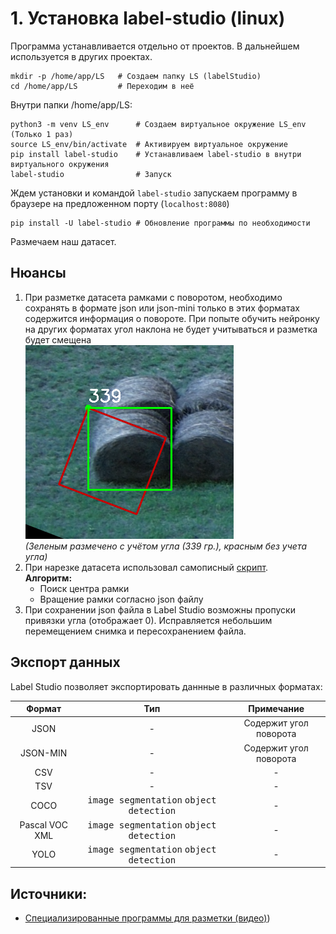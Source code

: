 # 1. Установка label-studio (linux)

Программа устанавливается отдельно от проектов. В дальнейшем используется в других проектах.

    mkdir -p /home/app/LS   # Создаем папку LS (labelStudio)
    cd /home/app/LS         # Переходим в неё

Внутри папки /home/app/LS:

    python3 -m venv LS_env      # Создаем виртуальное окружение LS_env (Только 1 раз)
    source LS_env/bin/activate  # Активируем виртуальное окружение
    pip install label-studio    # Устанавливаем label-studio в внутри виртуального окружения
    label-studio                # Запуск 
    

Ждем установки и командой `label-studio` запускаем программу в браузере на предложенном порту (`localhost:8080`)

    pip install -U label-studio # Обновление программы по необходимости

Размечаем наш датасет.

## Нюансы
1. При разметке датасета рамками с поворотом, необходимо сохранять в формате json или json-mini только в этих форматах содержится информация о повороте. При попыте обучить нейронку на других форматах угол наклона не будет учитываться и разметка будет смещена <br>![Alt text](projects/soft/LabelStudio/files/1.png)<br>
*(Зеленым размечено с учётом угла (339 гр.), красным без учета угла)*
2. При нарезке датасета использовал самописный [скрипт](slicer_json-min.py).
   <br>**Алгоритм:**<br>
   * Поиск центра рамки
   * Вращение рамки согласно json файлу 
3. При сохранении json файла в Label Studio возможны пропуски привязки угла (отображает 0). Исправляется небольшим перемещением снимка и пересохранением файла. 

## Экспорт данных

Label Studio позволяет экспортировать даннные в различных форматах:

|     Формат     |                            Тип                            |       Примечание       |
| :------------: | :-------------------------------------------------------: | :--------------------: |
|      JSON      |                             -                             | Содержит угол поворота |
|    JSON-MIN    |                             -                             | Содержит угол поворота |
|      CSV       |                             -                             |           -            |
|      TSV       |                             -                             |           -            |
|      COCO      | <kbd>image segmentation</kbd> <kbd>object detection</kbd> |           -            |
| Pascal VOC XML | <kbd>image segmentation</kbd> <kbd>object detection</kbd> |           -            |
|      YOLO      | <kbd>image segmentation</kbd> <kbd>object detection</kbd> |           -            |


## Источники:
+ [Cпециализированные программы для разметки (видео)](видео))